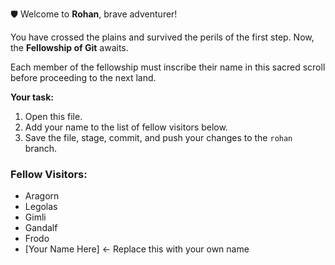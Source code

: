 🛡️ Welcome to **Rohan**, brave adventurer!  

You have crossed the plains and survived the perils of the first step. Now, the **Fellowship of Git** awaits.  

Each member of the fellowship must inscribe their name in this sacred scroll before proceeding to the next land.  

**Your task:**  
1. Open this file.  
2. Add your name to the list of fellow visitors below.  
3. Save the file, stage, commit, and push your changes to the `rohan` branch.

### Fellow Visitors:
- Aragorn
- Legolas
- Gimli
- Gandalf
- Frodo
- [Your Name Here]  ← Replace this with your own name
